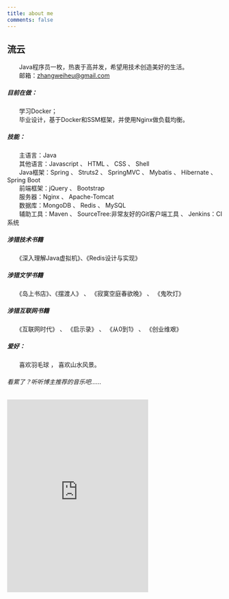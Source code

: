 ```yaml
---
title: about me
comments: false
---
```

##  流云  

　　Java程序员一枚，热衷于高并发，希望用技术创造美好的生活。  
　　邮箱：zhangweiheu@gmail.com

    
#####  目前在做： 
 
　　学习Docker；  
　　毕业设计，基于Docker和SSM框架，并使用Nginx做负载均衡。
   
##### 技能：  

　　主语言：Java  
　　其他语言：Javascript 、 HTML 、 CSS  、 Shell  
　　Java框架：Spring 、 Struts2 、 SpringMVC 、 Mybatis 、 Hibernate 、 Spring Boot  
　　前端框架：jQuery 、 Bootstrap  
　　服务器：Nginx 、 Apache-Tomcat  
　　数据库：MongoDB 、 Redis 、 MySQL  
　　辅助工具：Maven 、 SourceTree:非常友好的Git客户端工具 、 Jenkins：CI系统   

#####  涉猎技术书籍  
    
　　《深入理解Java虚拟机》、《Redis设计与实现》　　

#####  涉猎文学书籍  
    
　　《岛上书店》、《摆渡人》 、 《寂寞空庭春欲晚》 、 《鬼吹灯》　　

#####  涉猎互联网书籍  
    
　　《互联网时代》 、 《启示录》 、 《从0到1》 、 《创业维艰》　　
    
##### 爱好：  
　　喜欢羽毛球 ， 喜欢山水风景。


###### 看累了？听听博主推荐的音乐吧......
<iframe frameborder="no" border="0" marginwidth="0" marginheight="0" width=330 height=450 src="http://music.163.com/outchain/player?type=0&id=387211935&auto=1&height=430"></iframe>